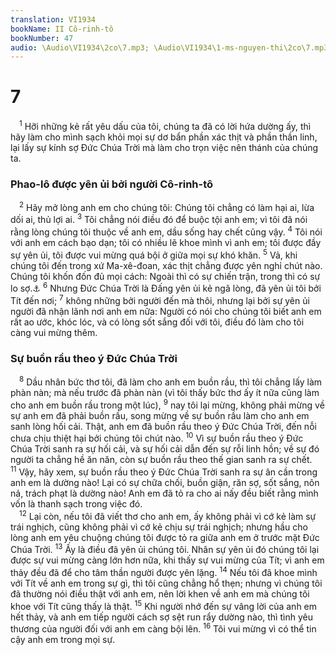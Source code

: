 ```yaml
---
translation: VI1934
bookName: II Cô-rinh-tô 
bookNumber: 47
audio: \Audio\VI1934\2co\7.mp3; \Audio\VI1934\1-ms-nguyen-thi\2co\7.mp3; \Audio\VI1934\2-ms-david-dong\2co\7.mp3
---
```


<div class="title"><h1>7</h1></div>
<span class="verse 2co_7_1"> <sup>1</sup> Hỡi những kẻ rất yêu dấu của tôi, chúng ta đã có lời hứa dường ấy, thì hãy làm cho mình sạch khỏi mọi sự dơ bẩn phần xác thịt và phần thần linh, lại lấy sự kính sợ Đức Chúa Trời mà làm cho trọn việc nên thánh của chúng ta. <br/></span>
<div class="title"><h3>Phao-lô được yên ủi bởi người Cô-rinh-tô</h3></div>
<span class="verse 2co_7_2"> <sup>2</sup> Hãy mở lòng anh em cho chúng tôi: Chúng tôi chẳng có làm hại ai, lừa dối ai, thủ lợi ai. </span>
<span class="verse 2co_7_3"><sup>3</sup> Tôi chẳng nói điều đó để buộc tội anh em; vì tôi đã nói rằng lòng chúng tôi thuộc về anh em, dầu sống hay chết cũng vậy. </span>
<span class="verse 2co_7_4"><sup>4</sup> Tôi nói với anh em cách bạo dạn; tôi có nhiều lẽ khoe mình vì anh em; tôi được đầy sự yên ủi, tôi được vui mừng quá bội ở giữa mọi sự khó khăn. </span>
<span class="verse 2co_7_5"><sup>5</sup> Vả, khi chúng tôi đến trong xứ Ma-xê-đoan, xác thịt chẳng được yên nghỉ chút nào. Chúng tôi khốn đốn đủ mọi cách: Ngoài thì có sự chiến trận, trong thì có sự lo sợ.<a data-toggle="tooltip" data-placement="bottom" title="2Co 2:13">⚓</a></span>
<span class="verse 2co_7_6"><sup>6</sup> Nhưng Đức Chúa Trời là Đấng yên ủi kẻ ngã lòng, đã yên ủi tôi bởi Tít đến nơi; </span>
<span class="verse 2co_7_7"><sup>7</sup> không những bởi người đến mà thôi, nhưng lại bởi sự yên ủi người đã nhận lãnh nơi anh em nữa: Người có nói cho chúng tôi biết anh em rất ao ước, khóc lóc, và có lòng sốt sắng đối với tôi, điều đó làm cho tôi càng vui mừng thêm. <br/></span>
<div class="title"><h3>Sự buồn rầu theo ý Đức Chúa Trời</h3></div>
<span class="verse 2co_7_8"> <sup>8</sup> Dầu nhân bức thơ tôi, đã làm cho anh em buồn rầu, thì tôi chẳng lấy làm phàn nàn; mà nếu trước đã phàn nàn (vì tôi thấy bức thơ ấy ít nữa cũng làm cho anh em buồn rầu trong một lúc), </span>
<span class="verse 2co_7_9"><sup>9</sup> nay tôi lại mừng, không phải mừng về sự anh em đã phải buồn rầu, song mừng về sự buồn rầu làm cho anh em sanh lòng hối cải. Thật, anh em đã buồn rầu theo ý Đức Chúa Trời, đến nỗi chưa chịu thiệt hại bởi chúng tôi chút nào. </span>
<span class="verse 2co_7_10"><sup>10</sup> Vì sự buồn rầu theo ý Đức Chúa Trời sanh ra sự hối cải, và sự hối cải dẫn đến sự rỗi linh hồn; về sự đó người ta chẳng hề ăn năn, còn sự buồn rầu theo thế gian sanh ra sự chết. </span>
<span class="verse 2co_7_11"><sup>11</sup> Vậy, hãy xem, sự buồn rầu theo ý Đức Chúa Trời sanh ra sự ân cần trong anh em là dường nào! Lại có sự chữa chối, buồn giận, răn sợ, sốt sắng, nôn nả, trách phạt là dường nào! Anh em đã tỏ ra cho ai nấy đều biết rằng mình vốn là thanh sạch trong việc đó. <br/></span>
<span class="verse 2co_7_12"> <sup>12</sup> Lại còn, nếu tôi đã viết thơ cho anh em, ấy không phải vì cớ kẻ làm sự trái nghịch, cũng không phải vì cớ kẻ chịu sự trái nghịch; nhưng hầu cho lòng anh em yêu chuộng chúng tôi được tỏ ra giữa anh em ở trước mặt Đức Chúa Trời. </span>
<span class="verse 2co_7_13"><sup>13</sup> Ấy là điều đã yên ủi chúng tôi. Nhân sự yên ủi đó chúng tôi lại được sự vui mừng càng lớn hơn nữa, khi thấy sự vui mừng của Tít; vì anh em thảy đều đã để cho tâm thần người được yên lặng. </span>
<span class="verse 2co_7_14"><sup>14</sup> Nếu tôi đã khoe mình với Tít về anh em trong sự gì, thì tôi cũng chẳng hổ thẹn; nhưng vì chúng tôi đã thường nói điều thật với anh em, nên lời khen về anh em mà chúng tôi khoe với Tít cũng thấy là thật. </span>
<span class="verse 2co_7_15"><sup>15</sup> Khi người nhớ đến sự vâng lời của anh em hết thảy, và anh em tiếp người cách sợ sệt run rẩy dường nào, thì tình yêu thương của người đối với anh em càng bội lên. </span>
<span class="verse 2co_7_16"><sup>16</sup> Tôi vui mừng vì có thể tin cậy anh em trong mọi sự. <br/></span>
